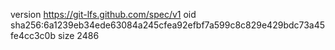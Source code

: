 version https://git-lfs.github.com/spec/v1
oid sha256:6a1239eb34ede63084a245cfea92efbf7a599c8c829e429bdc73a45fe4cc3c0b
size 2486
